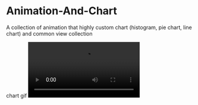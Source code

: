 # Animation-And-Chart
A collection of animation that highly custom chart (histogram, pie chart, line chart) and common view collection


chart gif 
![](https://github.com/zhiyuehl/Animation-And-Chart/raw/master/Animation-And-Chart/QQ20170728-184156-HD.mp4)  

